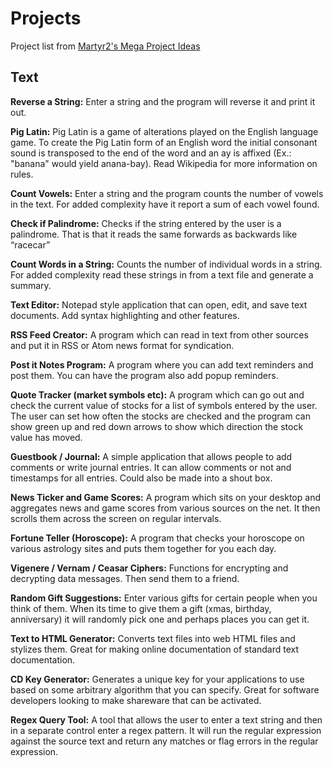 Projects
========

Project list from [Martyr2's Mega Project Ideas](http://www.dreamincode.net/forums/topic/78802-martyr2s-mega-project-ideas-list/)

## Text

**Reverse a String:** Enter a string and the program will reverse it and print it out.

**Pig Latin:** Pig Latin is a game of alterations played on the English language game. To create the Pig Latin form of an English word the initial consonant sound is transposed to the end of the word and an ay is affixed (Ex.: "banana" would yield anana-bay). Read Wikipedia for more information on rules.

**Count Vowels:** Enter a string and the program counts the number of vowels in the text. For added complexity have it report a sum of each vowel found.

**Check if Palindrome:** Checks if the string entered by the user is a palindrome. That is that it reads the same forwards as backwards like “racecar”

**Count Words in a String:** Counts the number of individual words in a string. For added complexity read these strings in from a text file and generate a summary.

**Text Editor:** Notepad style application that can open, edit, and save text documents. Add syntax highlighting and other features.

**RSS Feed Creator:** A program which can read in text from other sources and put it in RSS or Atom news format for syndication.

**Post it Notes Program:** A program where you can add text reminders and post them. You can have the program also add popup reminders.

**Quote Tracker (market symbols etc):** A program which can go out and check the current value of stocks for a list of symbols entered by the user. The user can set how often the stocks are checked and the program can show green up and red down arrows to show which direction the stock value has moved.

**Guestbook / Journal:** A simple application that allows people to add comments or write journal entries. It can allow comments or not and timestamps for all entries. Could also be made into a shout box.

**News Ticker and Game Scores:** A program which sits on your desktop and aggregates news and game scores from various sources on the net. It then scrolls them across the screen on regular intervals.

**Fortune Teller (Horoscope):** A program that checks your horoscope on various astrology sites and puts them together for you each day.

**Vigenere / Vernam / Ceasar Ciphers:** Functions for encrypting and decrypting data messages. Then send them to a friend.

**Random Gift Suggestions:** Enter various gifts for certain people when you think of them. When its time to give them a gift (xmas, birthday, anniversary) it will randomly pick one and perhaps places you can get it.

**Text to HTML Generator:** Converts text files into web HTML files and stylizes them. Great for making online documentation of standard text documentation.

**CD Key Generator:** Generates a unique key for your applications to use based on some arbitrary algorithm that you can specify. Great for software developers looking to make shareware that can be activated.

**Regex Query Tool:** A tool that allows the user to enter a text string and then in a separate control enter a regex pattern. It will run the regular expression against the source text and return any matches or flag errors in the regular expression.



